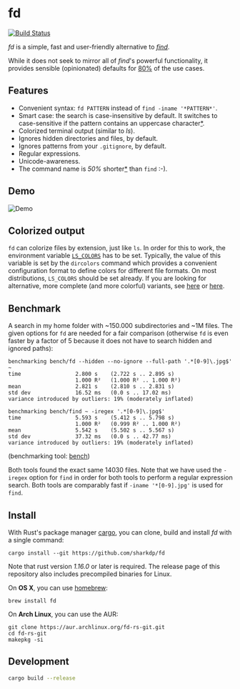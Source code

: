 # fd
[![Build Status](https://travis-ci.org/sharkdp/fd.svg?branch=master)](https://travis-ci.org/sharkdp/fd)

*fd* is a simple, fast and user-friendly alternative to
[*find*](https://www.gnu.org/software/findutils/).

While it does not seek to mirror all of *find*'s powerful functionality, it provides sensible
(opinionated) defaults for [80%](https://en.wikipedia.org/wiki/Pareto_principle) of the use cases.

## Features
* Convenient syntax: `fd PATTERN` instead of `find -iname '*PATTERN*'`.
* Smart case: the search is case-insensitive by default. It switches to
  case-sensitive if the pattern contains an uppercase
  character[\*](http://vimdoc.sourceforge.net/htmldoc/options.html#'smartcase').
* Colorized terminal output (similar to *ls*).
* Ignores hidden directories and files, by default.
* Ignores patterns from your `.gitignore`, by default.
* Regular expressions.
* Unicode-awareness.
* The command name is *50%* shorter[\*](https://github.com/ggreer/the_silver_searcher) than
  `find` :-).

## Demo

![Demo](http://i.imgur.com/iU6qkQj.gif)

## Colorized output
`fd` can colorize files by extension, just like `ls`. In order for this to work, the environment
variable [`LS_COLORS`](https://linux.die.net/man/5/dir_colors) has to be set. Typically, the value
of this variable is set by the `dircolors` command which provides a convenient configuration format
to define colors for different file formats.
On most distributions, `LS_COLORS` should be set already. If you are looking for alternative, more
complete (and more colorful) variants, see
[here](https://github.com/seebi/dircolors-solarized) or
[here](https://github.com/trapd00r/LS_COLORS).

## Benchmark
A search in my home folder with ~150.000 subdirectories and ~1M files. The given options for
`fd` are needed for a fair comparison (otherwise `fd` is even faster by a factor of 5 because it
does not have to search hidden and ignored paths):
```
benchmarking bench/fd --hidden --no-ignore --full-path '.*[0-9]\.jpg$' ~
time                 2.800 s    (2.722 s .. 2.895 s)
                     1.000 R²   (1.000 R² .. 1.000 R²)
mean                 2.821 s    (2.810 s .. 2.831 s)
std dev              16.52 ms   (0.0 s .. 17.02 ms)
variance introduced by outliers: 19% (moderately inflated)

benchmarking bench/find ~ -iregex '.*[0-9]\.jpg$'
time                 5.593 s    (5.412 s .. 5.798 s)
                     1.000 R²   (0.999 R² .. 1.000 R²)
mean                 5.542 s    (5.502 s .. 5.567 s)
std dev              37.32 ms   (0.0 s .. 42.77 ms)
variance introduced by outliers: 19% (moderately inflated)
```
(benchmarking tool: [bench](https://github.com/Gabriel439/bench))

Both tools found the exact same 14030 files. Note that we have used the `-iregex` option for `find`
in order for both tools to perform a regular expression search. Both tools are comparably fast if
`-iname '*[0-9].jpg'` is used for `find`.

## Install
With Rust's package manager [cargo](https://github.com/rust-lang/cargo), you can clone, build and install *fd* with a single command:
```
cargo install --git https://github.com/sharkdp/fd
```
Note that rust version *1.16.0* or later is required.
The release page of this repository also includes precompiled binaries for Linux.

On **OS X**, you can use [homebrew](https://brew.sh/):
```
brew install fd
```

On **Arch Linux**, you can use the AUR:
```
git clone https://aur.archlinux.org/fd-rs-git.git
cd fd-rs-git
makepkg -si
```

## Development
```bash
cargo build --release
```
